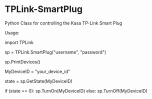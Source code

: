 # TPLink-SmartPlug
Python Class for controlling the Kasa TP-Link Smart Plug


Usage:

import TPLink

sp = TPLink.SmartPlug("username", "password")

sp.PrintDevices()

MyDeviceID = "your_device_id"

state = sp.GetState(MyDeviceID)

if (state == 0):
    sp.TurnOn(MyDeviceID)
else:
    sp.TurnOff(MyDeviceID)
